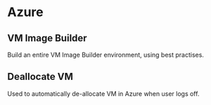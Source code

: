 # Azure
## VM Image Builder
Build an entire VM Image Builder environment, using best practises.
## Deallocate VM
Used to automatically de-allocate VM in Azure when user logs off.
